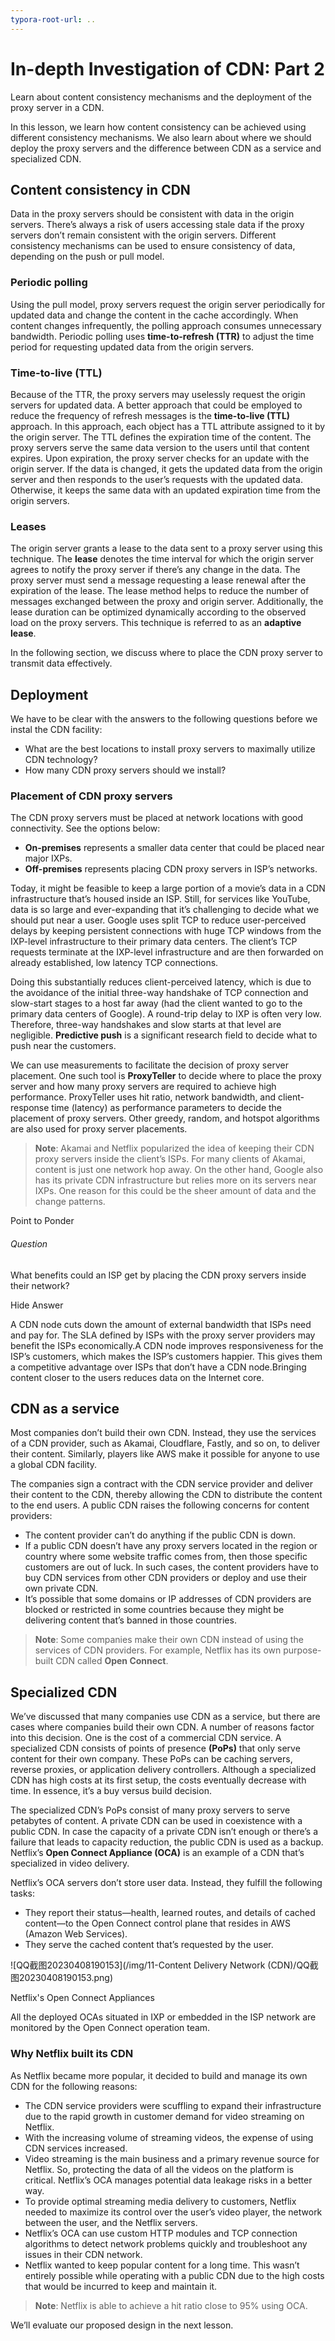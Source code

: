 ```yaml
---
typora-root-url: ..
---
```


# In-depth Investigation of CDN: Part 2

Learn about content consistency mechanisms and the deployment of the proxy server in a CDN.

In this lesson, we learn how content consistency can be achieved using different consistency mechanisms. We also learn about where we should deploy the proxy servers and the difference between CDN as a service and specialized CDN.

## Content consistency in CDN

Data in the proxy servers should be consistent with data in the origin servers. There’s always a risk of users accessing stale data if the proxy servers don’t remain consistent with the origin servers. Different consistency mechanisms can be used to ensure consistency of data, depending on the push or pull model.

### Periodic polling

Using the pull model, proxy servers request the origin server periodically for updated data and change the content in the cache accordingly. When content changes infrequently, the polling approach consumes unnecessary bandwidth. Periodic polling uses **time-to-refresh (TTR)** to adjust the time period for requesting updated data from the origin servers.

### Time-to-live (TTL)

Because of the TTR, the proxy servers may uselessly request the origin servers for updated data. A better approach that could be employed to reduce the frequency of refresh messages is the **time-to-live (TTL)** approach. In this approach, each object has a TTL attribute assigned to it by the origin server. The TTL defines the expiration time of the content. The proxy servers serve the same data version to the users until that content expires. Upon expiration, the proxy server checks for an update with the origin server. If the data is changed, it gets the updated data from the origin server and then responds to the user’s requests with the updated data. Otherwise, it keeps the same data with an updated expiration time from the origin servers.

### Leases

The origin server grants a lease to the data sent to a proxy server using this technique. The **lease** denotes the time interval for which the origin server agrees to notify the proxy server if there’s any change in the data. The proxy server must send a message requesting a lease renewal after the expiration of the lease. The lease method helps to reduce the number of messages exchanged between the proxy and origin server. Additionally, the lease duration can be optimized dynamically according to the observed load on the proxy servers. This technique is referred to as an **adaptive lease**.

In the following section, we discuss where to place the CDN proxy server to transmit data effectively.

## Deployment

We have to be clear with the answers to the following questions before we instal the CDN facility:

- What are the best locations to install proxy servers to maximally utilize CDN technology?
- How many CDN proxy servers should we install?

### Placement of CDN proxy servers

The CDN proxy servers must be placed at network locations with good connectivity. See the options below:

- **On-premises** represents a smaller data center that could be placed near major IXPs.
- **Off-premises** represents placing CDN proxy servers in ISP’s networks.

Today, it might be feasible to keep a large portion of a movie’s data in a CDN infrastructure that’s housed inside an ISP. Still, for services like YouTube, data is so large and ever-expanding that it’s challenging to decide what we should put near a user. Google uses split TCP to reduce user-perceived delays by keeping persistent connections with huge TCP windows from the IXP-level infrastructure to their primary data centers. The client’s TCP requests terminate at the IXP-level infrastructure and are then forwarded on already established, low latency TCP connections.

Doing this substantially reduces client-perceived latency, which is due to the avoidance of the initial three-way handshake of TCP connection and slow-start stages to a host far away (had the client wanted to go to the primary data centers of Google). A round-trip delay to IXP is often very low. Therefore, three-way handshakes and slow starts at that level are negligible. **Predictive push** is a significant research field to decide what to push near the customers.

We can use measurements to facilitate the decision of proxy server placement. One such tool is **ProxyTeller** to decide where to place the proxy server and how many proxy servers are required to achieve high performance. ProxyTeller uses hit ratio, network bandwidth, and client-response time (latency) as performance parameters to decide the placement of proxy servers. Other greedy, random, and hotspot algorithms are also used for proxy server placements.

> **Note**: Akamai and Netflix popularized the idea of keeping their CDN proxy servers inside the client’s ISPs. For many clients of Akamai, content is just one network hop away. On the other hand, Google also has its private CDN infrastructure but relies more on its servers near IXPs. One reason for this could be the sheer amount of data and the change patterns.

Point to Ponder

###### Question

What benefits could an ISP get by placing the CDN proxy servers inside their network?

Hide Answer

A CDN node cuts down the amount of external bandwidth that ISPs need and pay for. The SLA defined by ISPs with the proxy server providers may benefit the ISPs economically.A CDN node improves responsiveness for the ISP’s customers, which makes the ISP’s customers happier. This gives them a competitive advantage over ISPs that don’t have a CDN node.Bringing content closer to the users reduces data on the Internet core.

## CDN as a service

Most companies don’t build their own CDN. Instead, they use the services of a CDN provider, such as Akamai, Cloudflare, Fastly, and so on, to deliver their content. Similarly, players like AWS make it possible for anyone to use a global CDN facility.

The companies sign a contract with the CDN service provider and deliver their content to the CDN, thereby allowing the CDN to distribute the content to the end users. A public CDN raises the following concerns for content providers:

- The content provider can’t do anything if the public CDN is down.
- If a public CDN doesn’t have any proxy servers located in the region or country where some website traffic comes from, then those specific customers are out of luck. In such cases, the content providers have to buy CDN services from other CDN providers or deploy and use their own private CDN.
- It’s possible that some domains or IP addresses of CDN providers are blocked or restricted in some countries because they might be delivering content that’s banned in those countries.

> **Note**: Some companies make their own CDN instead of using the services of CDN providers. For example, Netflix has its own purpose-built CDN called **Open Connect**.

## Specialized CDN

We’ve discussed that many companies use CDN as a service, but there are cases where companies build their own CDN. A number of reasons factor into this decision. One is the cost of a commercial CDN service. A specialized CDN consists of points of presence **(PoPs)** that only serve content for their own company. These PoPs can be caching servers, reverse proxies, or application delivery controllers. Although a specialized CDN has high costs at its first setup, the costs eventually decrease with time. In essence, it’s a buy versus build decision.

The specialized CDN’s PoPs consist of many proxy servers to serve petabytes of content. A private CDN can be used in coexistence with a public CDN. In case the capacity of a private CDN isn’t enough or there’s a failure that leads to capacity reduction, the public CDN is used as a backup. Netflix’s **Open Connect Appliance (OCA)** is an example of a CDN that’s specialized in video delivery.

Netflix’s OCA servers don’t store user data. Instead, they fulfill the following tasks:

- They report their status—health, learned routes, and details of cached content—to the Open Connect control plane that resides in AWS (Amazon Web Services).
- They serve the cached content that’s requested by the user.

![QQ截图20230408190153](/img/11-Content Delivery Network (CDN)/QQ截图20230408190153.png)

Netflix's Open Connect Appliances

All the deployed OCAs situated in IXP or embedded in the ISP network are monitored by the Open Connect operation team.

### Why Netflix built its CDN

As Netflix became more popular, it decided to build and manage its own CDN for the following reasons:

- The CDN service providers were scuffling to expand their infrastructure due to the rapid growth in customer demand for video streaming on Netflix.
- With the increasing volume of streaming videos, the expense of using CDN services increased.
- Video streaming is the main business and a primary revenue source for Netflix. So, protecting the data of all the videos on the platform is critical. Netflix’s OCA manages potential data leakage risks in a better way.
- To provide optimal streaming media delivery to customers, Netflix needed to maximize its control over the user’s video player, the network between the user, and the Netflix servers.
- Netflix’s OCA can use custom HTTP modules and TCP connection algorithms to detect network problems quickly and troubleshoot any issues in their CDN network.
- Netflix wanted to keep popular content for a long time. This wasn’t entirely possible while operating with a public CDN due to the high costs that would be incurred to keep and maintain it.

> **Note**: Netflix is able to achieve a hit ratio close to 95% using OCA.

We’ll evaluate our proposed design in the next lesson.